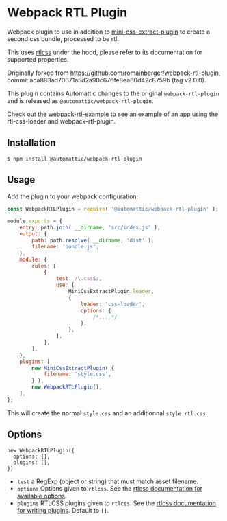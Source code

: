 # Webpack RTL Plugin

Webpack plugin to use in addition to [mini-css-extract-plugin](https://github.com/webpack-contrib/mini-css-extract-plugin) to create a second css bundle, processed to be rtl.

This uses [rtlcss](https://github.com/MohammadYounes/rtlcss) under the hood, please refer to its documentation for supported properties.

Originally forked from <https://github.com/romainberger/webpack-rtl-plugin>, commit aca883ad70671a5d2a90c676fe8ea60d42c8759b (tag v2.0.0).

This plugin contains Automattic changes to the original `webpack-rtl-plugin` and is released as `@automattic/webpack-rtl-plugin`.

Check out the [webpack-rtl-example](https://github.com/romainberger/webpack-rtl-example) to see an example of an app using the rtl-css-loader and webpack-rtl-plugin.

## Installation

```shell
$ npm install @automattic/webpack-rtl-plugin
```

## Usage

Add the plugin to your webpack configuration:

```js
const WebpackRTLPlugin = require( '@automattic/webpack-rtl-plugin' );

module.exports = {
	entry: path.join( __dirname, 'src/index.js' ),
	output: {
		path: path.resolve( __dirname, 'dist' ),
		filename: 'bundle.js',
	},
	module: {
		rules: [
			{
				test: /\.css$/,
				use: [
					MiniCssExtractPlugin.loader,
					{
						loader: 'css-loader',
						options: {
							/*...,*/
						},
					},
				],
			},
		],
	},
	plugins: [
		new MiniCssExtractPlugin( {
			filename: 'style.css',
		} ),
		new WebpackRTLPlugin(),
	],
};
```

This will create the normal `style.css` and an additionnal `style.rtl.css`.

## Options

```
new WebpackRTLPlugin({
  options: {},
  plugins: [],
})
```

- `test` a RegExp (object or string) that must match asset filename.
- `options` Options given to `rtlcss`. See the [rtlcss documentation for available options](http://rtlcss.com/learn/usage-guide/options/).
- `plugins` RTLCSS plugins given to `rtlcss`. See the [rtlcss documentation for writing plugins](http://rtlcss.com/learn/extending-rtlcss/writing-a-plugin/). Default to `[]`.
